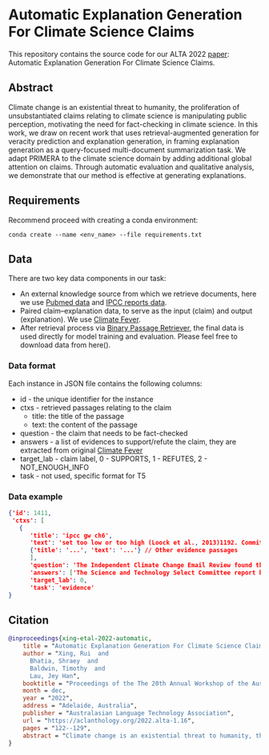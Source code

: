 # Automatic Explanation Generation For Climate Science Claims
This repository contains the source code for our ALTA 2022 [paper](https://aclanthology.org/2022.alta-1.16/): Automatic Explanation Generation For Climate Science Claims.

## Abstract
Climate change is an existential threat to humanity, the proliferation of unsubstantiated claims relating to climate science is manipulating public perception, motivating the need for fact-checking in climate science. In this work, we draw on recent work that uses retrieval-augmented generation for veracity prediction and explanation generation, in framing explanation generation as a query-focused multi-document summarization task. We adapt PRIMERA to the climate science domain by adding additional global attention on claims. Through automatic evaluation and qualitative analysis, we demonstrate that our method is effective at generating explanations.

## Requirements
Recommend proceed with creating a conda environment:
```
conda create --name <env_name> --file requirements.txt
```

## Data
There are two key data components in our task: 
- An external knowledge source from which we retrieve documents, here we use [Pubmed data](https://pubmed.ncbi.nlm.nih.gov/) and [IPCC reports data](https://www.ipcc.ch/).
- Paired claim–explanation data, to serve as the input (claim) and output (explanation). We use [Climate Fever](https://github.com/tdiggelm/climate-fever-dataset).
- After retrieval process via [Binary Passage Retriever](https://github.com/studio-ousia/bpr), the final data is used directly for model training and evaluation. Please feel free to download data from here().

### Data format
Each instance in JSON file contains the following columns:
- id - the unique identifier for the instance
- ctxs - retrieved passages relating to the claim
  - title: the title of the passage
  - text: the content of the passage
- question - the claim that needs to be fact-checked
- answers - a list of evidences to support/refute the claim, they are extracted from original [Climate Fever](https://github.com/tdiggelm/climate-fever-dataset)
- target_lab - claim label, 0 - SUPPORTS, 1 - REFUTES, 2 - NOT_ENOUGH_INFO
- task - not used, specific format for T5

### Data example
```json
{'id': 1411,
 'ctxs': [
   {
      'title': 'ipcc gw ch6',
      'text': 'set too low or too high (Loock et al., 2013)1192. Commitment strategies where people make a pledge to engage in climate actions can encourage mitigation behaviour...'},
      {'title': '...', 'text': '...'} // Other evidence passages
      ],
      'question': 'The Independent Climate Change Email Review found the CRU scientists were unhelpful and unsympathetic to information requesters and at times broke FoI laws.',
      'answers': ['The Science and Technology Select Committee report blamed the university for mishandling Freedom of Information requests and said it had "found ways to support the culture at CRU of resisting disclosure of information to climate change sceptics".'],
      'target_lab': 0,
      'task': 'evidence'
}
```

## Citation
```bibtex
@inproceedings{xing-etal-2022-automatic,
    title = "Automatic Explanation Generation For Climate Science Claims",
    author = "Xing, Rui  and
      Bhatia, Shraey  and
      Baldwin, Timothy  and
      Lau, Jey Han",
    booktitle = "Proceedings of the The 20th Annual Workshop of the Australasian Language Technology Association",
    month = dec,
    year = "2022",
    address = "Adelaide, Australia",
    publisher = "Australasian Language Technology Association",
    url = "https://aclanthology.org/2022.alta-1.16",
    pages = "122--129",
    abstract = "Climate change is an existential threat to humanity, the proliferation of unsubstantiated claims relating to climate science is manipulating public perception, motivating the need for fact-checking in climate science. In this work, we draw on recent work that uses retrieval-augmented generation for veracity prediction and explanation generation, in framing explanation generation as a query-focused multi-document summarization task. We adapt PRIMERA to the climate science domain by adding additional global attention on claims. Through automatic evaluation and qualitative analysis, we demonstrate that our method is effective at generating explanations.",
}
```
